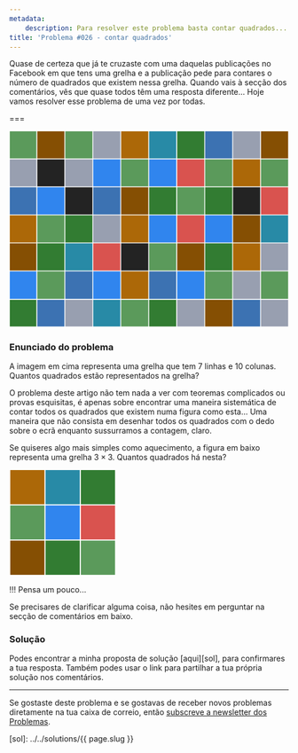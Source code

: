 ```yaml
---
metadata:
    description: Para resolver este problema basta contar quadrados... Soa simples, não é?
title: 'Problema #026 - contar quadrados'
---
```


Quase de certeza que já te cruzaste com uma daquelas publicações no Facebook em que
tens uma grelha e a publicação pede para contares o número de quadrados que existem
nessa grelha.
Quando vais à secção dos comentários, vês que quase todos têm uma resposta diferente...
Hoje vamos resolver esse problema de uma vez por todas.

===

![Uma grelha $7 \times 10$ com quadrados pequenos e coloridos.](thumbnail.png)

### Enunciado do problema

A imagem em cima representa uma grelha que tem $7$ linhas e $10$ colunas.
Quantos quadrados estão representados na grelha?

O problema deste artigo não tem nada a ver com teoremas complicados ou provas
esquisitas, é apenas sobre encontrar uma maneira sistemática de contar todos os
quadrados que existem numa figura como esta...
Uma maneira que não consista em desenhar todos os quadrados com o dedo sobre o ecrã
enquanto sussurramos a contagem, claro.

Se quiseres algo mais simples como aquecimento, a figura em baixo representa
uma grelha $3\times 3$.
Quantos quadrados há nesta?

![Uma grelha $3\times 3$ com quadrados pequenos e coloridos.](_easier.png)

!!! Pensa um pouco...

Se precisares de clarificar alguma coisa, não hesites em perguntar na secção de comentários em baixo.



### Solução

Podes encontrar a minha proposta de solução [aqui][sol], para confirmares a tua resposta.
Também podes usar o link para partilhar a tua própria solução nos comentários.

---

Se gostaste deste problema e se gostavas de receber novos problemas diretamente na tua caixa de correio, então [subscreve a newsletter dos Problemas][subscribe].

[subscribe]: https://mathspp.com/subscribe
[sol]: ../../solutions/{{ page.slug }}
